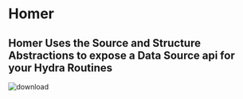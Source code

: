 # Homer
## Homer Uses the Source and Structure Abstractions to expose a Data Source api for your Hydra Routines
![download](https://user-images.githubusercontent.com/107733608/174743369-b4d7f2a3-4874-4df9-afa0-a8197806d928.jpg)

